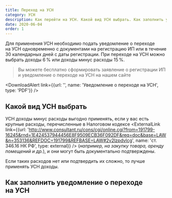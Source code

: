 ```yaml
---
title: Переход на УСН
category: УСН
description: Как перейти на УСН. Какой вид УСН выбрать. Как заполнить уведомление о переходе на УСН
date: 2020-06-04
order: 1
---
```


Для применения УСН необходимо подать уведомление о&nbsp;переходе на&nbsp;УСН одновременно с&nbsp;документами на&nbsp;регистрацию&nbsp;ИП или в&nbsp;течение 30&nbsp;календарных дней с&nbsp;даты регистрации. При переходе на&nbsp;УСН можно выбрать доходы 6&#8201;% или&nbsp;доходы минус расходы&nbsp;15&#8201;%.

<Blockquote>
  Вы можете бесплатно сформировать заявление о&nbsp;регистрации ИП и&nbsp;уведомление о&nbsp;переходе на&nbsp;УСН на&nbsp;<Link to="/ip/">нашем сайте</Link>
</Blockquote>

<DownloadAlert link={{url: '', name: 'Уведомление о&nbsp;переходе на&nbsp;УСН', type: 'PDF'}} />

## Какой вид УСН выбрать

УСН доходы минус расходы выгодно применять, если у&nbsp;вас есть крупные расходы, перечисленные в&nbsp;Налоговом кодексе <ExternalLink link={{url: 'http://www.consultant.ru/cons/cgi/online.cgi?from=191799-16245&rnd=1E424537944456E8F9509ECB36F092DF&req=doc&base=LAW&n=353136&REFDOC=191799&REFBASE=LAW#2v2lzpdvlcg', name: 'ст. 346.16 НК РФ', type: external}} /> (*например, на&nbsp;закупку товара, аренду помещений и&nbsp;др.*), и&nbsp;они могут быть документально подтверждены.

Если таких расходов нет или подтвердить&nbsp;их сложно, то&nbsp;лучше применять УСН доходы.

## Как заполнить уведомление о&nbsp;переходе на&nbsp;УСН
